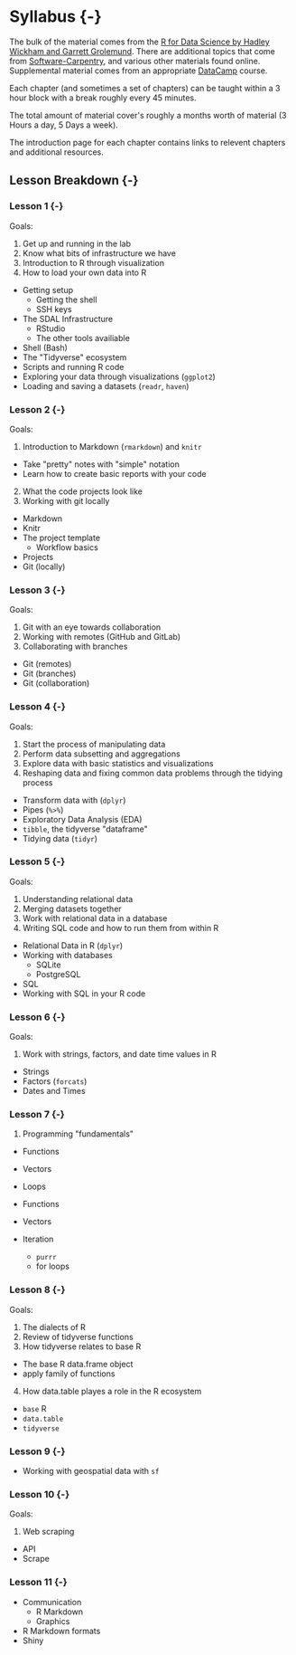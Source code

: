 
# Syllabus {-}

<!--
You can label chapter and section titles using `{#label}` after them, e.g., we can reference Chapter \@ref(intro). If you do not manually label them, there will be automatic labels anyway, e.g., Chapter 

Figures and tables with captions will be placed in `figure` and `table` environments, respectively.


```r
par(mar = c(4, 4, .1, .1))
plot(pressure, type = 'b', pch = 19)
```

<div class="figure" style="text-align: center">
<img src="00-20-syllabus_files/figure-html/nice-fig-1.png" alt="Here is a nice figure!" width="80%" />
<p class="caption">(\#fig:nice-fig)Here is a nice figure!</p>
</div>

Reference a figure by its code chunk label with the `fig:` prefix, e.g., see Figure \@ref(fig:nice-fig). Similarly, you can reference tables generated from `knitr::kable()`, e.g., see Table \@ref(tab:nice-tab).


```r
knitr::kable(
  head(iris, 20), caption = 'Here is a nice table!',
  booktabs = TRUE
)
```



Table: (\#tab:nice-tab)Here is a nice table!

 Sepal.Length   Sepal.Width   Petal.Length   Petal.Width  Species 
-------------  ------------  -------------  ------------  --------
          5.1           3.5            1.4           0.2  setosa  
          4.9           3.0            1.4           0.2  setosa  
          4.7           3.2            1.3           0.2  setosa  
          4.6           3.1            1.5           0.2  setosa  
          5.0           3.6            1.4           0.2  setosa  
          5.4           3.9            1.7           0.4  setosa  
          4.6           3.4            1.4           0.3  setosa  
          5.0           3.4            1.5           0.2  setosa  
          4.4           2.9            1.4           0.2  setosa  
          4.9           3.1            1.5           0.1  setosa  
          5.4           3.7            1.5           0.2  setosa  
          4.8           3.4            1.6           0.2  setosa  
          4.8           3.0            1.4           0.1  setosa  
          4.3           3.0            1.1           0.1  setosa  
          5.8           4.0            1.2           0.2  setosa  
          5.7           4.4            1.5           0.4  setosa  
          5.4           3.9            1.3           0.4  setosa  
          5.1           3.5            1.4           0.3  setosa  
          5.7           3.8            1.7           0.3  setosa  
          5.1           3.8            1.5           0.3  setosa  

You can write citations, too. For example, we are using the **bookdown** package [@R-bookdown] in this sample book, which was built on top of R Markdown and **knitr** [@xie2015].


Here you will find the schedule and the topics that will be covered in each lesson.


## Schedule

### May {-}

| Monday 	| Tuesday 	| Wednesday 	| Thursday 	| Friday 	| Saturday 	| Sunday 	|
|--------	|---------	|-----------	|----------	|--------	|----------	|--------	|
|        	|         	|           	|          	|        	|          	|        	|
|        	|         	|           	|          	|        	|          	|        	|
|        	|         	|           	|          	|        	|          	|        	|
| 21     	| 22      	| 23        	| 24       	| 25     	| 26       	| 27     	|
| 28     	| 29      	| 30        	| 31       	|        	|          	|        	|


### June {-}

| Monday 	| Tuesday 	| Wednesday 	| Thursday 	| Friday 	| Saturday 	| Sunday 	|
|--------	|---------	|-----------	|----------	|--------	|----------	|--------	|
|        	|         	|           	|          	| 1      	| 2        	| 3      	|
| 4      	| 5       	| 6         	| 7        	| 8      	| 9        	| 10     	|
| 11     	| 12      	| 13        	| 14       	| 15     	| 16       	| 17     	|
| 18     	| 19      	| 20        	| 21       	| 22     	| 23       	| 24     	|
| 25     	| 26      	| 27        	| 28       	| 29     	| 30       	|        	|

### July {-}

### August {-}
-->

The bulk of the material comes from the [R for Data Science by Hadley Wickham and Garrett Grolemund](http://r4ds.had.co.nz/).
There are additional topics that come from [Software-Carpentry](https://software-carpentry.org/lessons/),
and various other materials found online.
Supplemental material comes from an appropriate [DataCamp](https://www.datacamp.com/) course.

Each chapter (and sometimes a set of chapters) can be taught within a 3 hour block with a break roughly every 45 minutes.

The total amount of material cover's roughly a months worth of material (3 Hours a day, 5 Days a week).

The introduction page for each chapter contains links to relevent chapters and additional resources.

## Lesson Breakdown {-}

### Lesson 1 {-}

Goals:

1. Get up and running in the lab
2. Know what bits of infrastructure we have
3. Introduction to R through visualization
4. How to load your own data into R

- Getting setup
  - Getting the shell
  - SSH keys
- The SDAL Infrastructure
  - RStudio
  - The other tools availiable
- Shell (Bash)
- The "Tidyverse" ecosystem
- Scripts and running R code
- Exploring your data through visualizations (`ggplot2`)
- Loading and saving a datasets (`readr`, `haven`)

### Lesson 2 {-}

Goals:

1. Introduction to Markdown (`rmarkdown`) and `knitr`
  - Take "pretty" notes with "simple" notation
  - Learn how to create basic reports with your code
2. What the code projects look like
3. Working with git locally

- Markdown
- Knitr
- The project template
  - Workflow basics
- Projects
- Git (locally)

### Lesson 3 {-}

Goals:

1. Git with an eye towards collaboration
2. Working with remotes (GitHub and GitLab)
3. Collaborating with branches

- Git (remotes)
- Git (branches)
- Git (collaboration)

### Lesson 4 {-}

Goals:

1. Start the process of manipulating data
2. Perform data subsetting and aggregations
3. Explore data with basic statistics and visualizations
4. Reshaping data and fixing common data problems through the tidying process

- Transform data with (`dplyr`)
- Pipes (`%>%`)
- Exploratory Data Analysis (EDA)
- `tibble`, the tidyverse "dataframe"
- Tidying data (`tidyr`)

### Lesson 5 {-}

Goals:

1. Understanding relational data
2. Merging datasets together
3. Work with relational data in a database
4. Writing SQL code and how to run them from within R

- Relational Data in R (`dplyr`)
- Working with databases
  - SQLite
  - PostgreSQL
- SQL
- Working with SQL in your R code

### Lesson 6 {-}
  
Goals:

1. Work with strings, factors, and date time values in R

- Strings
- Factors (`forcats`)
- Dates and Times


### Lesson 7 {-}

1. Programming "fundamentals"
  - Functions
  - Vectors
  - Loops

- Functions
- Vectors
- Iteration
  - `purrr`
  - for loops

### Lesson 8 {-}

Goals:

1. The dialects of R
2. Review of tidyverse functions
3. How tidyverse relates to base R
  - The base R data.frame object
  - apply family of functions
4. How data.table playes a role in the R ecosystem

- `base` R
- `data.table`
- `tidyverse`

### Lesson 9 {-}

- Working with geospatial data with `sf`

### Lesson 10 {-}

Goals:

1. Web scraping
  - API
  - Scrape

### Lesson 11 {-}

- Communication
  - R Markdown
  - Graphics
- R Markdown formats
- Shiny
